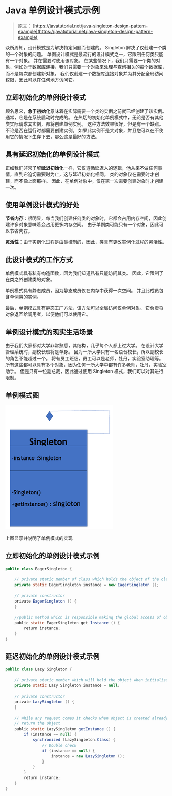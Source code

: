 # Java 单例设计模式示例

> 原文： [https://javatutorial.net/java-singleton-design-pattern-example](https://javatutorial.net/java-singleton-design-pattern-example)

众所周知，设计模式是为解决特定问题而创建的。 Singleton 解决了仅创建一个类的一个对象的问题。 单例设计模式是最流行的设计模式之一，它限制任何类只能有一个对象。 并在需要时使用该对象。 在某些情况下，我们只需要一个类的对象，例如对于数据库连接，我们只需要一个对象来处理与查询相关的每个数据库，而不是每次都创建新对象。 我们仅创建一个数据库连接对象并为其分配全局访问权限，因此可以在任何地方访问它。

## 立即初始化的单例设计模式

顾名思义，**急于初始化**意味着在实际需要一个类的实例之前就已经创建了该实例。 通常，它是在系统启动时完成的。 在热切的初始化单例模式中，无论是否有其他类实际请求其实例，都将创建单例实例。 这种方法效果很好，但是有一个缺点。 不论是否在运行时都需要创建实例。 如果此实例不是大对象，并且您可以在不使用它的情况下生存下去，那么这是最好的方法。

## 具有延迟初始化的单例设计模式

正如我们非常了解**延迟初始化**一样，它仅遵循延迟人的逻辑，他从来不做任何事情，直到它迫切需要时为止，这与延迟初始化相同。 类的对象仅在需要时才创建，而不像上面那样。 因此，在单例对象中，仅在第一次需要创建对象时才创建一次。

## 使用单例设计模式的好处

**节省内存**：很明显，每当我们创建任何类的对象时，它都会占用内存空间，因此创建许多对象意味着会占用更多内存空间。 由于单例类可能只有一个对象，因此可以节省内存。

**灵活性**：由于实例化过程是由类控制的，因此，类具有更改实例化过程的灵活性。

## 此设计模式的工作方式

单例模式具有私有构造函数，因为我们知道私有只能访问其类。 因此，它限制了在类之外创建类的对象。

单例模式具有静态成员，因为静态成员仅在内存中获得一次空间。 并且此成员包含单例类的实例。

最后，单例模式具有静态工厂方法，该方法可以全局访问仅单例对象。 它负责将对象返回给调用者，以便他们可以使用它。

## 单例设计模式的现实生活场景

由于我们大家都对大学非常熟悉，其结构，几乎每个人都上过大学。 在设计大学管理系统时，副校长班将是单身。 因为一所大学只有一名语音校长，所以副校长的角色不能超过一个。 将有员工班级，员工可以是老师，牡丹，实验室助理等。  所有这些都可以具有多个对象，因为任何一所大学中都有许多老师，牡丹，实验室助手。 但是只有一位副总裁，因此通过使用 Singleton 模式，我们可以对其进行限制。

## 单例模式图

![Above Diagram shows and explains implementation of the singleton pattern](img/d8f8fc95ab9d207a4a58d5f309be4611.jpg)

上图显示并说明了单例模式的实现

## 立即初始化的单例设计模式示例

```java
public class EagerSingleton {

    // private static member of class which holds the object of the class.
    private static EagerSingleton instance = new EagerSingleton ();

    // private constructor
    private EagerSingleton () {
    }

    //public method which is responsible making the global access of object  
    public static EagerSingleton get Instance () {
        return instance;
    }
}

```

## 延迟初始化的单例设计模式示例

```java
public class Lazy Singleton {

    // private static member which will hold the object when initialized
    private static Lazy Singleton instance = null;

    // private constructor
    private LazySingleton () {
    }

    // While any request comes it checks when object is created already or else it creates
    // return the object 
    public static LazySingleton getInstance () {
        if (instance == null) {
            synchronized (LazySingleton.Class) {
                // Double check
                if (instance == null) {
                    instance = new LazySingleton ();
                }
            }
        }
        return instance;
    }
}
```